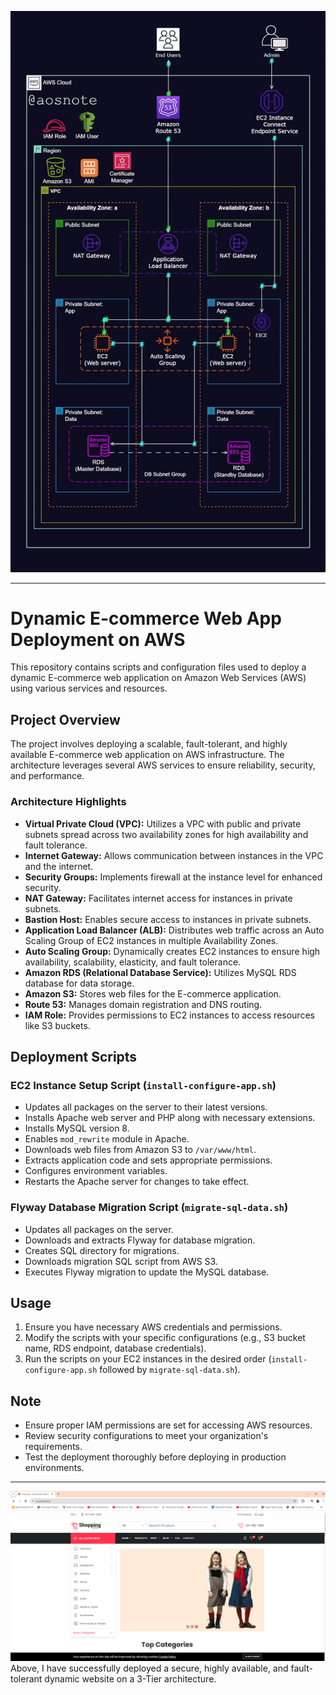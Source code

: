 ![Alt text](Dynamic-Web-Architecture.gif)

---

# Dynamic E-commerce Web App Deployment on AWS

This repository contains scripts and configuration files used to deploy a dynamic E-commerce web application on Amazon Web Services (AWS) using various services and resources.

## Project Overview

The project involves deploying a scalable, fault-tolerant, and highly available E-commerce web application on AWS infrastructure. The architecture leverages several AWS services to ensure reliability, security, and performance.

### Architecture Highlights

- **Virtual Private Cloud (VPC):** Utilizes a VPC with public and private subnets spread across two availability zones for high availability and fault tolerance.
- **Internet Gateway:** Allows communication between instances in the VPC and the internet.
- **Security Groups:** Implements firewall at the instance level for enhanced security.
- **NAT Gateway:** Facilitates internet access for instances in private subnets.
- **Bastion Host:** Enables secure access to instances in private subnets.
- **Application Load Balancer (ALB):** Distributes web traffic across an Auto Scaling Group of EC2 instances in multiple Availability Zones.
- **Auto Scaling Group:** Dynamically creates EC2 instances to ensure high availability, scalability, elasticity, and fault tolerance.
- **Amazon RDS (Relational Database Service):** Utilizes MySQL RDS database for data storage.
- **Amazon S3:** Stores web files for the E-commerce application.
- **Route 53:** Manages domain registration and DNS routing.
- **IAM Role:** Provides permissions to EC2 instances to access resources like S3 buckets.

## Deployment Scripts

### EC2 Instance Setup Script (`install-configure-app.sh`)

- Updates all packages on the server to their latest versions.
- Installs Apache web server and PHP along with necessary extensions.
- Installs MySQL version 8.
- Enables `mod_rewrite` module in Apache.
- Downloads web files from Amazon S3 to `/var/www/html`.
- Extracts application code and sets appropriate permissions.
- Configures environment variables.
- Restarts the Apache server for changes to take effect.

### Flyway Database Migration Script (`migrate-sql-data.sh`)

- Updates all packages on the server.
- Downloads and extracts Flyway for database migration.
- Creates SQL directory for migrations.
- Downloads migration SQL script from AWS S3.
- Executes Flyway migration to update the MySQL database.

## Usage

1. Ensure you have necessary AWS credentials and permissions.
2. Modify the scripts with your specific configurations (e.g., S3 bucket name, RDS endpoint, database credentials).
3. Run the scripts on your EC2 instances in the desired order (`install-configure-app.sh` followed by `migrate-sql-data.sh`).

## Note

- Ensure proper IAM permissions are set for accessing AWS resources.
- Review security configurations to meet your organization's requirements.
- Test the deployment thoroughly before deploying in production environments.

---
![Alt text](screenshot-dynamic-website.png)
Above, I have successfully deployed a secure, highly available, and fault-tolerant dynamic website on a 3-Tier architecture. 
